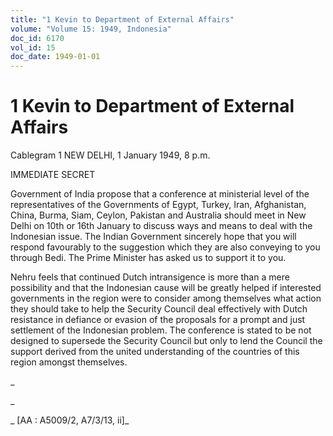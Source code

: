 ```yaml
---
title: "1 Kevin to Department of External Affairs"
volume: "Volume 15: 1949, Indonesia"
doc_id: 6170
vol_id: 15
doc_date: 1949-01-01
---
```


# 1 Kevin to Department of External Affairs

Cablegram 1 NEW DELHI, 1 January 1949, 8 p.m.

IMMEDIATE SECRET

Government of India propose that a conference at ministerial level of the representatives of the Governments of Egypt, Turkey, Iran, Afghanistan, China, Burma, Siam, Ceylon, Pakistan and Australia should meet in New Delhi on 10th or 16th January to discuss ways and means to deal with the Indonesian issue. The Indian Government sincerely hope that you will respond favourably to the suggestion which they are also conveying to you through Bedi. The Prime Minister has asked us to support it to you.

Nehru feels that continued Dutch intransigence is more than a mere possibility and that the Indonesian cause will be greatly helped if interested governments in the region were to consider among themselves what action they should take to help the Security Council deal effectively with Dutch resistance in defiance or evasion of the proposals for a prompt and just settlement of the Indonesian problem. The conference is stated to be not designed to supersede the Security Council but only to lend the Council the support derived from the united understanding of the countries of this region amongst themselves.

_

_

_ [AA : A5009/2, A7/3/13, ii]_
